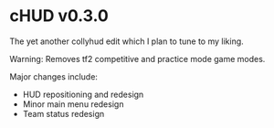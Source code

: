 # cHUD v0.3.0
The yet another collyhud edit which I plan to tune to my liking.

Warning: Removes tf2 competitive and practice mode game modes.

Major changes include:
- HUD repositioning and redesign
- Minor main menu redesign
- Team status redesign
